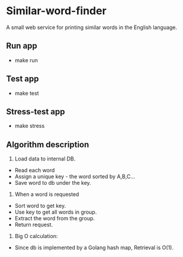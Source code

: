 # Similar-word-finder

A small web service for printing similar words in the English language.

## Run app

* make run

## Test app

* make test

## Stress-test app

* make stress


## Algorithm description

1. Load data to internal DB.
 * Read each word
 * Assign a unique key - the word sorted by A,B,C...
 * Save word to db under the key.

1. When a word is requested
 * Sort word to get key.
 * Use key to get all words in group.
 * Extract the word from the group.
 * Return request.


1. Big O calculation:
 * Since db is implemented by a Golang hash map, Retrieval is O(1).